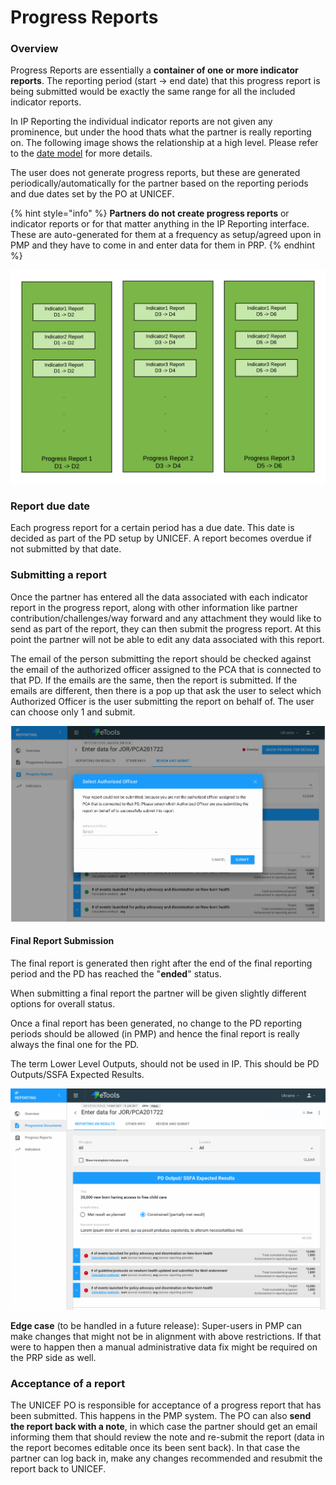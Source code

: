 # Progress Reports

### Overview

Progress Reports are essentially a **container of one or more indicator reports**. The reporting period \(start -&gt; end date\) that this progress report is being submitted would be exactly the same range for all the included indicator reports.

In IP Reporting the individual indicator reports are not given any prominence, but under the hood thats what the partner is really reporting on. The following image shows the relationship at a high level. Please refer to the [date model](../../technical-documentation/data-model.md) for more details.

The user does not generate progress reports, but these are generated periodically/automatically for the partner based on the reporting periods and due dates set by the PO at UNICEF.

{% hint style="info" %}
**Partners do not create progress reports** or indicator reports or for that matter anything in the IP Reporting interface. These are auto-generated for them at a frequency as setup/agreed upon in PMP and they have to come in and enter data for them in PRP.
{% endhint %}

![](../../.gitbook/assets/prp-documentation-ip-progress-reports.png)

### Report due date

Each progress report for a certain period has a due date. This date is decided as part of the PD setup by UNICEF. A report becomes overdue if not submitted by that date.

### Submitting a report

Once the partner has entered all the data associated with each indicator report in the progress report, along with other information like partner contribution/challenges/way forward and any attachment they would like to send as part of the report, they can then submit the progress report. At this point the partner will not be able to edit any data associated with this report.

The email of the person submitting the report should be checked against the email of the authorized officer assigned to the PCA that is connected to that PD. If the emails are the same, then the report is submitted. If the emails are different, then there is a pop up that ask the user to select which Authorized Officer is the user submitting the report on behalf of. The user can choose only 1 and submit.

![](../../.gitbook/assets/screen-shot-2018-02-05-at-1.55.30-pm.png)

#### Final Report Submission

The final report is generated then right after the end of the final reporting period and the PD has reached the "**ended**" status.

When submitting a final report the partner will be given slightly different options for overall status.

Once a final report has been generated, no change to the PD reporting periods should be allowed \(in PMP\) and hence the final report is really always the final one for the PD.

The term Lower Level Outputs, should not be used in IP. This should be PD Outputs/SSFA Expected Results. 

![](../../.gitbook/assets/screen-shot-2018-02-12-at-1.22.01-pm.png)

**Edge case** \(to be handled in a future release\): Super-users in PMP can make changes that might not be in alignment with above restrictions. If that were to happen then a manual administrative data fix might be required on the PRP side as well.

### Acceptance of a report

The UNICEF PO is responsible for acceptance of a progress report that has been submitted. This happens in the PMP system. The PO can also **send the report back with a note**, in which case the partner should get an email informing them that should review the note and re-submit the report \(data in the report becomes editable once its been sent back\). In that case the partner can log back in, make any changes recommended and resubmit the report back to UNICEF.

